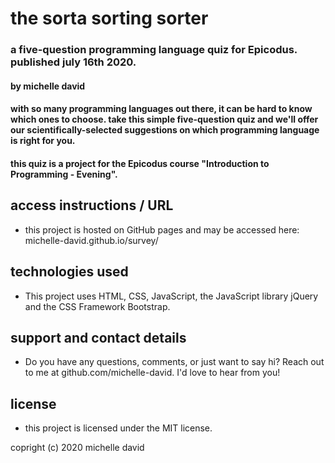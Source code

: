 # the sorta sorting sorter

### a five-question programming language quiz for Epicodus. published july 16th 2020.

#### by michelle david

#### with so many programming languages out there, it can be hard to know which ones to choose. take this simple five-question quiz and we'll offer our scientifically-selected suggestions on which programming language is right for you.

#### this quiz is a project for the Epicodus course "Introduction to Programming - Evening".

## access instructions / URL

* this project is hosted on GitHub pages and may be accessed here: michelle-david.github.io/survey/

## technologies used

* This project uses HTML, CSS, JavaScript, the JavaScript library jQuery and the CSS Framework Bootstrap.

## support and contact details

* Do you have any questions, comments, or just want to say hi? Reach out to me at github.com/michelle-david. I'd love to hear from you!

## license

* this project is licensed under the MIT license.

copright (c) 2020 michelle david